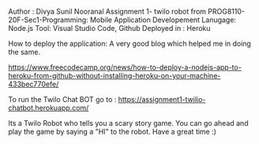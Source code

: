 Author : Divya Sunil Nooranal
Assignment 1- twilo robot from PROG8110-20F-Sec1-Programming: Mobile Application Developement
Lanugage: Node.js
Tool: Visual Studio Code, Github
Deployed in : Heroku

How to deploy the application: A very good blog which helped me in doing the same.

https://www.freecodecamp.org/news/how-to-deploy-a-nodejs-app-to-heroku-from-github-without-installing-heroku-on-your-machine-433bec770efe/

To run the Twilo Chat BOT go to : https://assignment1-twilio-chatbot.herokuapp.com/

Its a Twilo Robot who tells you a scary story game. You can go ahead and play the game by saying a "HI" to the robot.
Have a great time :)
